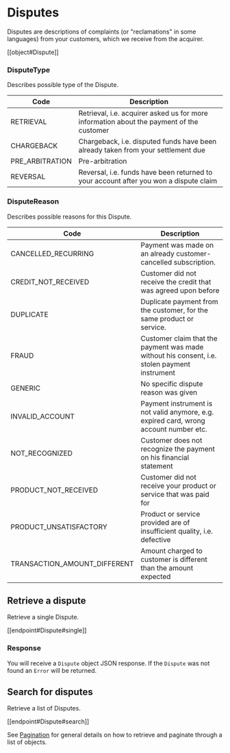 # Disputes

Disputes are descriptions of complaints (or "reclamations" in some languages) from your customers, which we receive from the acquirer.

[[object#Dispute]]

### DisputeType

Describes possible type of the Dispute.

Code             |  Description
-----------------|--------------------------
RETRIEVAL        | Retrieval, i.e. acquirer asked us for more information about the payment of the customer
CHARGEBACK       | Chargeback, i.e. disputed funds have been already taken from your settlement due
PRE_ARBITRATION  | Pre-arbitration
REVERSAL         | Reversal, i.e. funds have been returned to your account after you won a dispute claim

### DisputeReason

Describes possible reasons for this Dispute.

Code                         |  Description
-----------------------------|------------------------------
CANCELLED_RECURRING          | Payment was made on an already customer-cancelled subscription.
CREDIT_NOT_RECEIVED          | Customer did not receive the credit that was agreed upon before
DUPLICATE                    | Duplicate payment from the customer, for the same product or service.
FRAUD                        | Customer claim that the payment was made without his consent, i.e. stolen payment instrument 
GENERIC                      | No specific dispute reason was given
INVALID_ACCOUNT              | Payment instrument is not valid anymore, e.g. expired card, wrong account number etc.
NOT_RECOGNIZED               | Customer does not recognize the payment on his financial statement
PRODUCT_NOT_RECEIVED         | Customer did not receive your product or service that was paid for
PRODUCT_UNSATISFACTORY       | Product or service provided are of insufficient quality, i.e. defective
TRANSACTION_AMOUNT_DIFFERENT | Amount charged to customer is different than the amount expected


## Retrieve a dispute

Retrieve a single Dispute.

[[endpoint#Dispute#single]]

### Response

You will receive a `Dispute` object JSON response. If the `Dispute` was not found an `Error` will be returned.


## Search for disputes

Retrieve a list of Disputes.

[[endpoint#Dispute#search]]

See [Pagination](#pagination) for general details on how to retrieve and paginate through a list of objects.

